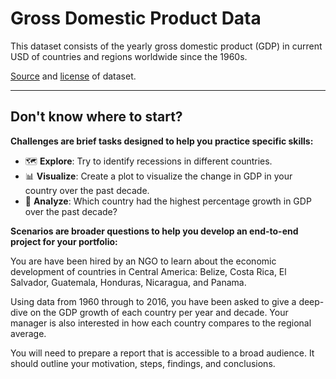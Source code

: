 # Gross Domestic Product Data
This dataset consists of the yearly gross domestic product (GDP) in current USD of countries and regions worldwide since the 1960s.

[Source](https://datahub.io/core/gdp#data) and [license](https://opendatacommons.org/licenses/pddl/1-0/) of dataset.

-------------
## Don't know where to start?

**Challenges are brief tasks designed to help you practice specific skills:**

- 🗺️ **Explore**: Try to identify recessions in different countries.
- 📊 **Visualize**: Create a plot to visualize the change in GDP in your country over the past decade.
- 🔎 **Analyze**: Which country had the highest percentage growth in GDP over the past decade?

**Scenarios are broader questions to help you develop an end-to-end project for your portfolio:**

You are have been hired by an NGO to learn about the economic development of countries in Central America: Belize, Costa Rica, El Salvador, Guatemala, Honduras, Nicaragua, and Panama.

Using data from 1960 through to 2016, you have been asked to give a deep-dive on the GDP growth of each country per year and decade. Your manager is also interested in how each country compares to the regional average.

You will need to prepare a report that is accessible to a broad audience. It should outline your motivation, steps, findings, and conclusions.